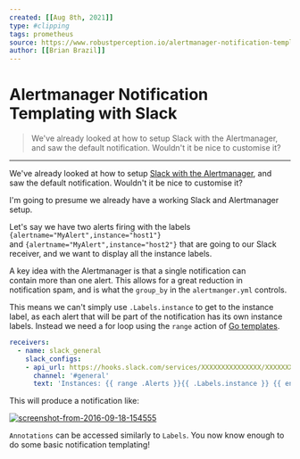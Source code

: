 ```yaml
---
created: [[Aug 8th, 2021]]
type: #clipping
tags: prometheus 
source: https://www.robustperception.io/alertmanager-notification-templating-with-slack
author: [[Brian Brazil]] 
---
```

# Alertmanager Notification Templating with Slack

> We've already looked at how to setup Slack with the Alertmanager, and saw the default notification. Wouldn't it be nice to customise it?

---
We've already looked at how to setup [Slack with the Alertmanager](http://www.robustperception.io/using-slack-with-the-alertmanager/), and saw the default notification. Wouldn't it be nice to customise it?

I'm going to presume we already have a working Slack and Alertmanager setup.

Let's say we have two alerts firing with the labels `{alertname="MyAlert",instance="host1"}` and `{alertname="MyAlert",instance="host2"}` that are going to our Slack receiver, and we want to display all the instance labels.

A key idea with the Alertmanager is that a single notification can contain more than one alert. This allows for a great reduction in notification spam, and is what the `group_by` in the `alertmanger.yml` controls.

This means we can't simply use `.Labels.instance` to get to the instance label, as each alert that will be part of the notification has its own instance labels. Instead we need a for loop using the `range` action of [Go templates](https://golang.org/pkg/text/template/#hdr-Actions).

```yaml
receivers:
  - name: slack_general
    slack_configs:
    - api_url: https://hooks.slack.com/services/XXXXXXXXXXXXXXX/XXXXXXXX
      channel: '#general'
      text: 'Instances: {{ range .Alerts }}{{ .Labels.instance }} {{ end }}'
```
This will produce a notification like:

[![screenshot-from-2016-09-18-154555](http://www.robustperception.io/wp-content/uploads/2016/09/Screenshot-from-2016-09-18-154555.png)](http://www.robustperception.io/wp-content/uploads/2016/09/Screenshot-from-2016-09-18-154555.png)

`Annotations` can be accessed similarly to `Labels`. You now know enough to do some basic notification templating!
